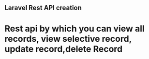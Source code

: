 ## Laravel Rest API creation 
# Rest api by which you can view all records, view selective record, update record,delete Record
